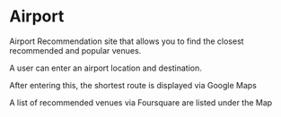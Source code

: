 # Airport
Airport Recommendation site that allows you to find the closest recommended and popular venues.  

A user can enter an airport location and destination. 

After entering this, the shortest route is displayed via Google Maps 

A list of recommended venues via Foursquare are listed under the Map
